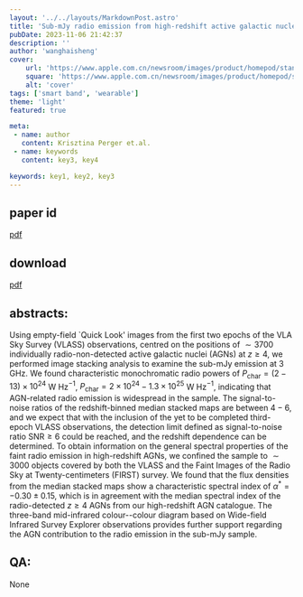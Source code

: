```yaml
---
layout: '../../layouts/MarkdownPost.astro'
title: 'Sub-mJy radio emission from high-redshift active galactic nuclei in the footprint of the VLA Sky Survey'
pubDate: 2023-11-06 21:42:37
description: ''
author: 'wanghaisheng'
cover:
    url: 'https://www.apple.com.cn/newsroom/images/product/homepod/standard/Apple-HomePod-hero-230118_big.jpg.large_2x.jpg'
    square: 'https://www.apple.com.cn/newsroom/images/product/homepod/standard/Apple-HomePod-hero-230118_big.jpg.large_2x.jpg'
    alt: 'cover'
tags: ['smart band', 'wearable'] 
theme: 'light'
featured: true

meta:
 - name: author
   content: Krisztina Perger et.al.
 - name: keywords
   content: key3, key4

keywords: key1, key2, key3
---
```


## paper id
[pdf](2311.01128v1)
## download
[pdf]([2311.01128v1](http://arxiv.org/abs/2311.01128v1))
## abstracts:
Using empty-field `Quick Look' images from the first two epochs of the VLA Sky Survey (VLASS) observations, centred on the positions of $\sim3700$ individually radio-non-detected active galactic nuclei (AGNs) at $z\ge4$, we performed image stacking analysis to examine the sub-mJy emission at $3$ GHz. We found characteristic monochromatic radio powers of $P_\mathrm{char}=(2-13) \times 10^{24}$ W Hz$^{-1}$, $P_\mathrm{char}=2\times10^{24}-1.3\times10^{25}$ W Hz$^{-1}$, indicating that AGN-related radio emission is widespread in the sample. The signal-to-noise ratios of the redshift-binned median stacked maps are between $4-6$, and we expect that with the inclusion of the yet to be completed third-epoch VLASS observations, the detection limit defined as signal-to-noise ratio $\mathrm{SNR}\ge6$ could be reached, and the redshift dependence can be determined. To obtain information on the general spectral properties of the faint radio emission in high-redshift AGNs, we confined the sample to $\sim3000$ objects covered by both the VLASS and the Faint Images of the Radio Sky at Twenty-centimeters (FIRST) survey. We found that the flux densities from the median stacked maps show a characteristic spectral index of $\alpha^*=-0.30\pm0.15$, which is in agreement with the median spectral index of the radio-detected $z\ge4$ AGNs from our high-redshift AGN catalogue. The three-band mid-infrared colour--colour diagram based on Wide-field Infrared Survey Explorer observations provides further support regarding the AGN contribution to the radio emission in the sub-mJy sample.
## QA:
None
